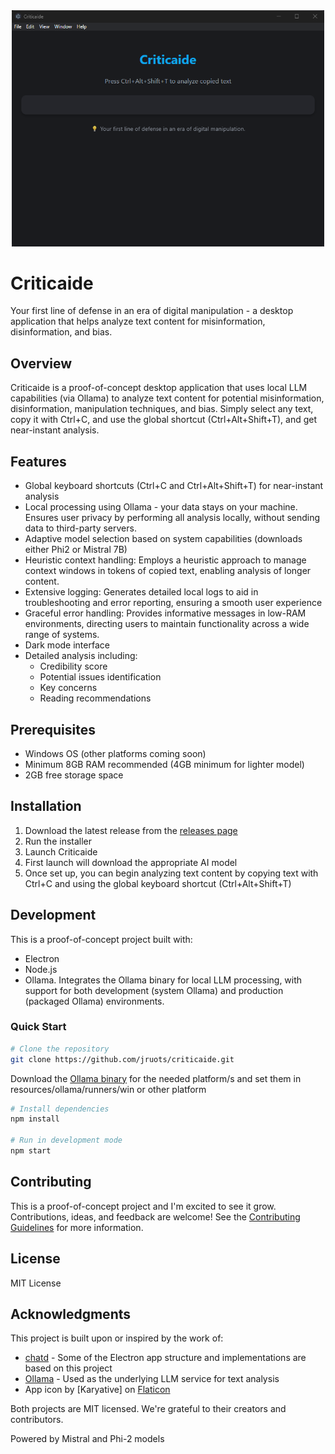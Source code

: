 <div align="center">
    <img src="./screenshots/criticaide.png" width="500">
</div>

# Criticaide

Your first line of defense in an era of digital manipulation - a desktop application that helps analyze text content for misinformation, disinformation, and bias.

## Overview

Criticaide is a proof-of-concept desktop application that uses local LLM capabilities (via Ollama) to analyze text content for potential misinformation, disinformation, manipulation techniques, and bias. Simply select any text, copy it with Ctrl+C, and use the global shortcut (Ctrl+Alt+Shift+T), and get near-instant analysis.

## Features

- Global keyboard shortcuts (Ctrl+C and Ctrl+Alt+Shift+T) for near-instant analysis
- Local processing using Ollama - your data stays on your machine. Ensures user privacy by performing all analysis locally, without sending data to third-party servers.
- Adaptive model selection based on system capabilities (downloads either Phi2 or Mistral 7B)
- Heuristic context handling: Employs a heuristic approach to manage context windows in tokens of copied text, enabling analysis of longer content.
- Extensive logging: Generates detailed local logs to aid in troubleshooting and error reporting, ensuring a smooth user experience
- Graceful error handling: Provides informative messages in low-RAM environments, directing users to maintain functionality across a wide range of systems.
- Dark mode interface
- Detailed analysis including:
  - Credibility score
  - Potential issues identification
  - Key concerns
  - Reading recommendations

## Prerequisites

- Windows OS (other platforms coming soon)
- Minimum 8GB RAM recommended (4GB minimum for lighter model)
- 2GB free storage space

## Installation

1. Download the latest release from the [releases page](https://github.com/jruots/criticaide/releases)
2. Run the installer
3. Launch Criticaide
4. First launch will download the appropriate AI model
5. Once set up, you can begin analyzing text content by copying text with Ctrl+C and using the global keyboard shortcut (Ctrl+Alt+Shift+T)

## Development

This is a proof-of-concept project built with:
- Electron
- Node.js
- Ollama. Integrates the Ollama binary for local LLM processing, with support for both development (system Ollama) and production (packaged Ollama) environments.

### Quick Start

```bash
# Clone the repository
git clone https://github.com/jruots/criticaide.git
```

Download the [Ollama binary](https://ollama.com/download) for the needed platform/s and set them in resources/ollama/runners/win or other platform

```bash
# Install dependencies
npm install

# Run in development mode
npm start
```

## Contributing
This is a proof-of-concept project and I'm excited to see it grow. Contributions, ideas, and feedback are welcome! See the [Contributing Guidelines](https://github.com/jruots/criticaide/blob/main/src/docs/CONTRIBUTING.md) for more information.

## License
MIT License

## Acknowledgments

This project is built upon or inspired by the work of:

- [chatd](https://github.com/BruceMacD/chatd) - Some of the Electron app structure and implementations are based on this project
- [Ollama](https://github.com/ollama/ollama) - Used as the underlying LLM service for text analysis
- App icon by [Karyative] on [Flaticon](https://www.flaticon.com/)

Both projects are MIT licensed. We're grateful to their creators and contributors.

Powered by Mistral and Phi-2 models